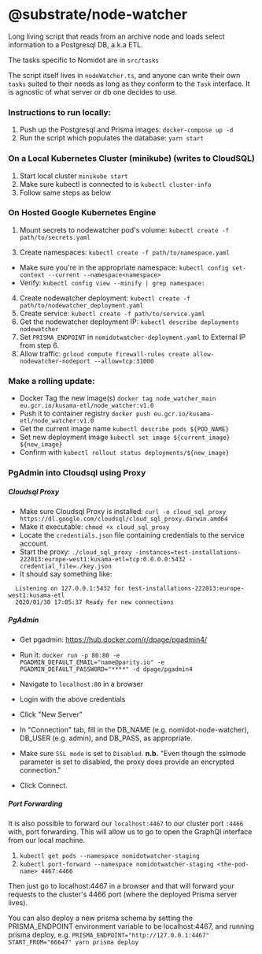 # @substrate/node-watcher
Long living script that reads from an archive node and loads select information to a Postgresql DB, a.k.a ETL.

The tasks specific to Nomidot are in `src/tasks`

The script itself lives in `nodeWatcher.ts`, and anyone can write their own `tasks` suited to their needs as long as they conform to the `Task` interface. It is agnostic of what server or db one decides to use.

### Instructions to run locally:
1. Push up the Postgresql and Prisma images: `docker-compose up -d`
2. Run the script which populates the database: `yarn start`

### On a Local Kubernetes Cluster (minikube) (writes to CloudSQL)
1. Start local cluster `minikube start`
2. Make sure kubectl is connected to is `kubectl cluster-info`
3. Follow same steps as below

### On Hosted Google Kubernetes Engine
1. Mount secrets to nodewatcher pod's volume: `kubectl create -f path/to/secrets.yaml`
<!-- 2. Mount configmaps to cluster: `kubectl create -f path/to/configmaps.yaml` -->
3. Create namespaces: `kubectl create -f path/to/namespace.yaml`
  - Make sure you're in the appropriate namespace: `kubectl config set-context --current --namespace<namespace>`
  - Verify: `kubectl config view --minify | grep namespace:`
4. Create nodewatcher deployment: `kubectl create -f path/to/nodewatcher_deployment.yaml`
5. Create service: `kubectl create -f path/to/service.yaml`
6. Get the nodewatcher deployment IP: `kubectl describe deployments nodewatcher` 
7. Set `PRISMA_ENDPOINT` in `nomidotwatcher-deployment.yaml` to External IP from step 6.
8. Allow traffic: `gcloud compute firewall-rules create allow-nodewatcher-nodeport --allow=tcp:31000`

### Make a rolling update:
  - Docker Tag the new image(s) `docker tag node_watcher_main eu.gcr.io/kusama-etl/node_watcher:v1.0`
  - Push it to container registry `docker push eu.gcr.io/kusama-etl/node_watcher:v1.0`
  - Get the current image name `kubectl describe pods ${POD_NAME}`
  - Set new deployment image `kubectl set image ${current_image} ${new_image}`
  - Confirm with `kubectl rollout status deployments/${new_image}`

### PgAdmin into Cloudsql using Proxy

##### Cloudsql Proxy
  - Make sure Cloudsql Proxy is installed: `curl -o cloud_sql_proxy https://dl.google.com/cloudsql/cloud_sql_proxy.darwin.amd64`
  - Make it executable: `chmod +x cloud_sql_proxy`
  - Locate the `credentials.json` file containing credentials to the service account.
  - Start the proxy: `./cloud_sql_proxy -instances=test-installations-222013:europe-west1:kusama-etl=tcp:0.0.0.0:5432 -credential_file=./key.json`
  - It should say something like:
  ```
    Listening on 127.0.0.1:5432 for test-installations-222013:europe-west1:kusama-etl
    2020/01/30 17:05:37 Ready for new connections
  ```

##### PgAdmin
  - Get pgadmin: https://hub.docker.com/r/dpage/pgadmin4/
  - Run it: `docker run -p 80:80 -e PGADMIN_DEFAULT_EMAIL="name@parity.io" -e PGADMIN_DEFAULT_PASSWORD="****" -d dpage/pgadmin4`
  - Navigate to `localhost:80` in a browser
  - Login with the above credentials
  - Click "New Server"
  - In "Connection" tab, fill in the DB_NAME (e.g. nomidot-node-watcher), DB_USER (e.g. admin), and DB_PASS, as appropriate.
  - Make sure `SSL mode` is set to `Disabled`. **n.b.** "Even though the sslmode parameter is set to disabled, the proxy does provide an encrypted connection."

  - Click Connect.

##### Port Forwarding
It is also possible to forward our `localhost:4467` to our cluster port `:4466` with, port forwarding. This will allow us to go to open the GraphQl interface from our local machine.

1. `kubectl get pods --namespace nomidotwatcher-staging`
2. `kubectl port-forward --namespace nomidotwatcher-staging <the-pod-name> 4467:4466`

Then just go to localhost:4467 in a browser and that will forward your requests to the cluster's 4466 port (where the deployed Prisma server lives).

You can also deploy a new prisma schema by setting the PRISMA_ENDPOINT environment variable to be localhost:4467, and running prisma deploy, e.g. `PRISMA_ENDPOINT="http://127.0.0.1:4467" START_FROM="66647" yarn prisma deploy`